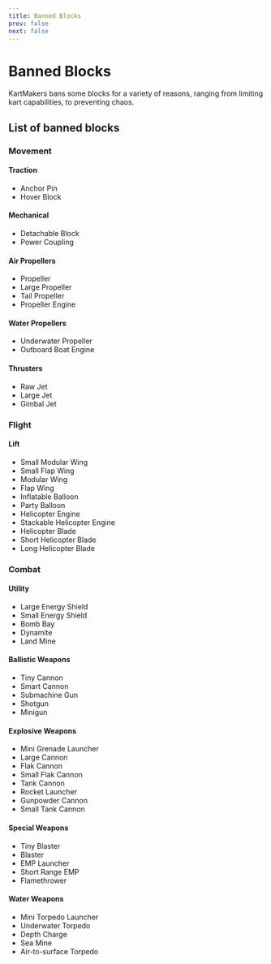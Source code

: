 ```yaml
---
title: Banned Blocks
prev: false
next: false
---
```

# Banned Blocks
KartMakers bans some blocks for a variety of reasons, ranging from limiting kart capabilities, to preventing chaos.


## List of banned blocks

### Movement

#### Traction
* Anchor Pin
* Hover Block

#### Mechanical
* Detachable Block
* Power Coupling

#### Air Propellers
* Propeller
* Large Propeller
* Tail Propeller
* Propeller Engine

#### Water Propellers
* Underwater Propeller
* Outboard Boat Engine

#### Thrusters
* Raw Jet
* Large Jet
* Gimbal Jet

### Flight

#### Lift
* Small Modular Wing
* Small Flap Wing
* Modular Wing
* Flap Wing
* Inflatable Balloon
* Party Balloon
* Helicopter Engine
* Stackable Helicopter Engine
* Helicopter Blade
* Short Helicopter Blade
* Long Helicopter Blade

### Combat

#### Utility
* Large Energy Shield
* Small Energy Shield
* Bomb Bay
* Dynamite
* Land Mine

#### Ballistic Weapons
* Tiny Cannon
* Smart Cannon
* Submachine Gun
* Shotgun
* Minigun

#### Explosive Weapons
* Mini Grenade Launcher
* Large Cannon
* Flak Cannon
* Small Flak Cannon
* Tank Cannon
* Rocket Launcher
* Gunpowder Cannon
* Small Tank Cannon

#### Special Weapons
* Tiny Blaster
* Blaster
* EMP Launcher
* Short Range EMP
* Flamethrower

#### Water Weapons
* Mini Torpedo Launcher
* Underwater Torpedo
* Depth Charge
* Sea Mine
* Air-to-surface Torpedo